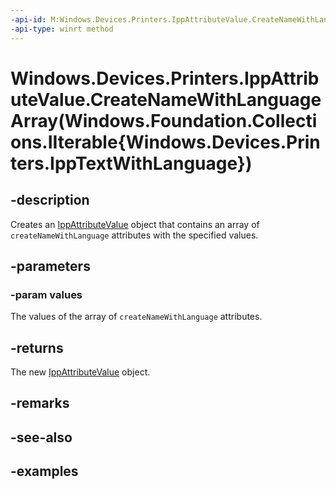 ```yaml
---
-api-id: M:Windows.Devices.Printers.IppAttributeValue.CreateNameWithLanguageArray(Windows.Foundation.Collections.IIterable{Windows.Devices.Printers.IppTextWithLanguage})
-api-type: winrt method
---
```


# Windows.Devices.Printers.IppAttributeValue.CreateNameWithLanguageArray(Windows.Foundation.Collections.IIterable{Windows.Devices.Printers.IppTextWithLanguage})

<!--
public static Windows.Devices.Printers.IppAttributeValue CreateNameWithLanguageArray (System.Collections.Generic.IEnumerable<Windows.Devices.Printers.IppTextWithLanguage> values);
-->


## -description

Creates an [IppAttributeValue](ippattributevalue.md) object that contains an array of `createNameWithLanguage` attributes with the specified values.

## -parameters

### -param values

The values of the array of `createNameWithLanguage` attributes.

## -returns

The new [IppAttributeValue](ippattributevalue.md) object.

## -remarks

## -see-also

## -examples


